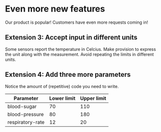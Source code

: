 # Even more new features

Our product is popular! Customers have even more requests coming in!

## Extension 3: Accept input in different units

Some sensors report the temperature in Celcius.
Make provision to express the unit along with the measurement.
Avoid repeating the limits in different units.

## Extension 4: Add three more parameters

Notice the amount of (repetitive) code you need to write.

| Parameter | Lower limit | Upper limit |
|-----------|-------------|-------------|
| blood-sugar | 70 | 110 |
| blood-pressure | 80 | 180 |
| respiratory-rate | 12 | 20 |
